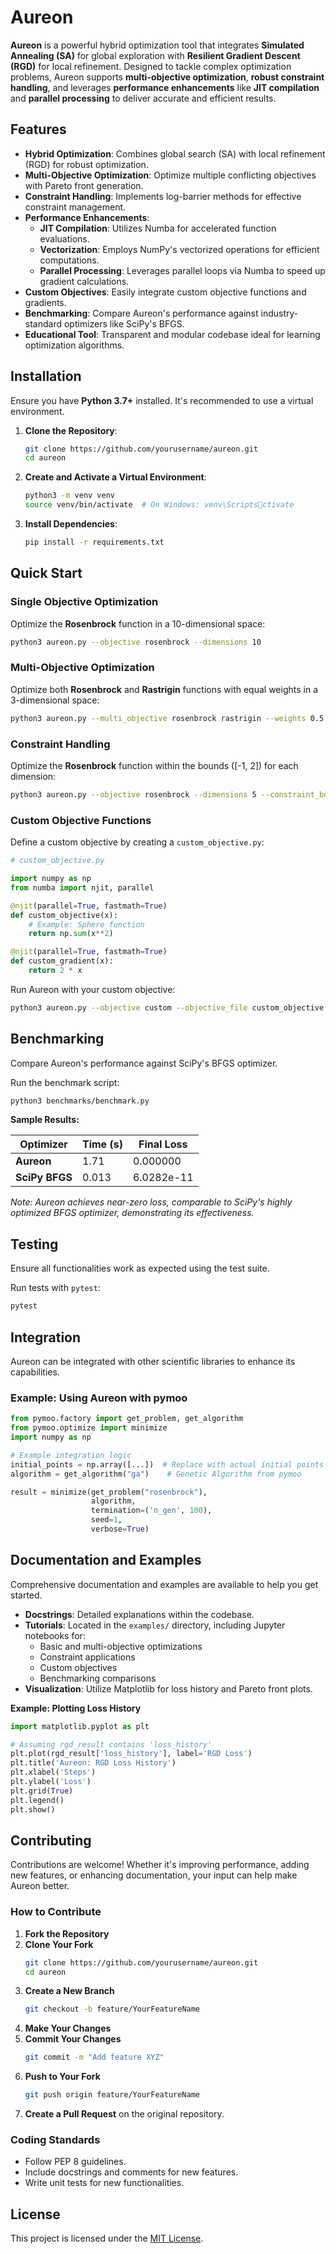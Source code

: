 
# Aureon

**Aureon** is a powerful hybrid optimization tool that integrates **Simulated Annealing (SA)** for global exploration with **Resilient Gradient Descent (RGD)** for local refinement. Designed to tackle complex optimization problems, Aureon supports **multi-objective optimization**, **robust constraint handling**, and leverages **performance enhancements** like **JIT compilation** and **parallel processing** to deliver accurate and efficient results.

## Features

- **Hybrid Optimization**: Combines global search (SA) with local refinement (RGD) for robust optimization.
- **Multi-Objective Optimization**: Optimize multiple conflicting objectives with Pareto front generation.
- **Constraint Handling**: Implements log-barrier methods for effective constraint management.
- **Performance Enhancements**:
  - **JIT Compilation**: Utilizes Numba for accelerated function evaluations.
  - **Vectorization**: Employs NumPy's vectorized operations for efficient computations.
  - **Parallel Processing**: Leverages parallel loops via Numba to speed up gradient calculations.
- **Custom Objectives**: Easily integrate custom objective functions and gradients.
- **Benchmarking**: Compare Aureon's performance against industry-standard optimizers like SciPy's BFGS.
- **Educational Tool**: Transparent and modular codebase ideal for learning optimization algorithms.

## Installation

Ensure you have **Python 3.7+** installed. It's recommended to use a virtual environment.

1. **Clone the Repository**:
    ```bash
    git clone https://github.com/yourusername/aureon.git
    cd aureon
    ```

2. **Create and Activate a Virtual Environment**:
    ```bash
    python3 -m venv venv
    source venv/bin/activate  # On Windows: venv\Scriptsctivate
    ```

3. **Install Dependencies**:
    ```bash
    pip install -r requirements.txt
    ```

## Quick Start

### Single Objective Optimization

Optimize the **Rosenbrock** function in a 10-dimensional space:
```bash
python3 aureon.py --objective rosenbrock --dimensions 10
```

### Multi-Objective Optimization

Optimize both **Rosenbrock** and **Rastrigin** functions with equal weights in a 3-dimensional space:
```bash
python3 aureon.py --multi_objective rosenbrock rastrigin --weights 0.5 0.5 --dimensions 3
```

### Constraint Handling

Optimize the **Rosenbrock** function within the bounds \([-1, 2]\) for each dimension:
```bash
python3 aureon.py --objective rosenbrock --dimensions 5 --constraint_bounds -1 2 --constraint_penalty 1000
```

### Custom Objective Functions

Define a custom objective by creating a `custom_objective.py`:
```python
# custom_objective.py

import numpy as np
from numba import njit, parallel

@njit(parallel=True, fastmath=True)
def custom_objective(x):
    # Example: Sphere function
    return np.sum(x**2)

@njit(parallel=True, fastmath=True)
def custom_gradient(x):
    return 2 * x
```

Run Aureon with your custom objective:
```bash
python3 aureon.py --objective custom --objective_file custom_objective.py --dimensions 3
```

## Benchmarking

Compare Aureon's performance against SciPy's BFGS optimizer.

Run the benchmark script:
```bash
python3 benchmarks/benchmark.py
```

**Sample Results:**

| **Optimizer**  | **Time (s)** | **Final Loss**        |
|----------------|--------------|-----------------------|
| **Aureon**     | 1.71         | 0.000000              |
| **SciPy BFGS** | 0.013         | 6.0282e-11            |

*Note: Aureon achieves near-zero loss, comparable to SciPy's highly optimized BFGS optimizer, demonstrating its effectiveness.*

## Testing

Ensure all functionalities work as expected using the test suite.

Run tests with `pytest`:
```bash
pytest
```

## Integration

Aureon can be integrated with other scientific libraries to enhance its capabilities.

### Example: Using Aureon with pymoo

```python
from pymoo.factory import get_problem, get_algorithm
from pymoo.optimize import minimize
import numpy as np

# Example integration logic
initial_points = np.array([...])  # Replace with actual initial points from Aureon
algorithm = get_algorithm("ga")    # Genetic Algorithm from pymoo

result = minimize(get_problem("rosenbrock"),
                  algorithm,
                  termination=('n_gen', 100),
                  seed=1,
                  verbose=True)
```

## Documentation and Examples

Comprehensive documentation and examples are available to help you get started.

- **Docstrings**: Detailed explanations within the codebase.
- **Tutorials**: Located in the `examples/` directory, including Jupyter notebooks for:
  - Basic and multi-objective optimizations
  - Constraint applications
  - Custom objectives
  - Benchmarking comparisons
- **Visualization**: Utilize Matplotlib for loss history and Pareto front plots.

**Example: Plotting Loss History**
```python
import matplotlib.pyplot as plt

# Assuming rgd_result contains 'loss_history'
plt.plot(rgd_result['loss_history'], label='RGD Loss')
plt.title('Aureon: RGD Loss History')
plt.xlabel('Steps')
plt.ylabel('Loss')
plt.grid(True)
plt.legend()
plt.show()
```

## Contributing

Contributions are welcome! Whether it's improving performance, adding new features, or enhancing documentation, your input can help make Aureon better.

### How to Contribute

1. **Fork the Repository**
2. **Clone Your Fork**
    ```bash
    git clone https://github.com/yourusername/aureon.git
    cd aureon
    ```
3. **Create a New Branch**
    ```bash
    git checkout -b feature/YourFeatureName
    ```
4. **Make Your Changes**
5. **Commit Your Changes**
    ```bash
    git commit -m "Add feature XYZ"
    ```
6. **Push to Your Fork**
    ```bash
    git push origin feature/YourFeatureName
    ```
7. **Create a Pull Request** on the original repository.

### Coding Standards

- Follow PEP 8 guidelines.
- Include docstrings and comments for new features.
- Write unit tests for new functionalities.

## License

This project is licensed under the [MIT License](LICENSE).